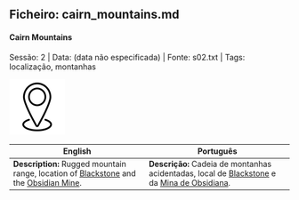 ## Ficheiro: cairn_mountains.md

#### Cairn Mountains

Sessão: 2 | Data: (data não especificada) | Fonte: s02.txt | Tags: localização, montanhas

![Cairn Mountains](docs/dm/-/locations/blank.png)

| English | Português |
|---------|-----------|
| **Description:** Rugged mountain range, location of [Blackstone](blackstone.md) and the [Obsidian Mine](mina_de_obsidiana.md). | **Descrição:** Cadeia de montanhas acidentadas, local de [Blackstone](blackstone.md) e da [Mina de Obsidiana](mina_de_obsidiana.md). |




















